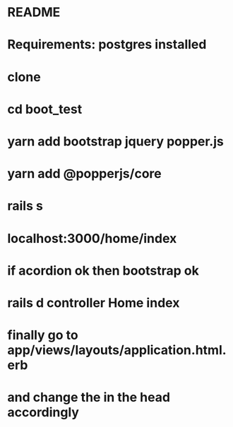 # README
# Requirements: postgres installed
# 
# clone
# cd boot_test
# yarn add bootstrap jquery popper.js
# yarn add @popperjs/core
# 
# rails s
# localhost:3000/home/index
# if acordion ok then bootstrap ok
# rails d controller Home index
# 
# finally go to app/views/layouts/application.html.erb
# and change the <title>BootTest</title> in the head accordingly
